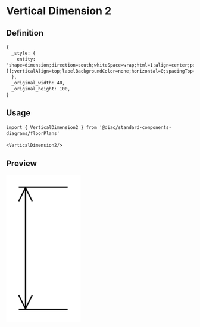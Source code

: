 # Vertical Dimension 2

## Definition

```
{
  _style: { 
    entity: 'shape=dimension;direction=south;whiteSpace=wrap;html=1;align=center;points=[];verticalAlign=top;labelBackgroundColor=none;horizontal=0;spacingTop=-15;',
  },
  _original_width: 40,
  _original_height: 100,
}
```

## Usage

```
import { VerticalDimension2 } from '@diac/standard-components-diagrams/floorPlans'

<VerticalDimension2/>
```

## Preview

<img src="./vertical-dimension-2.png" width="200"/>
